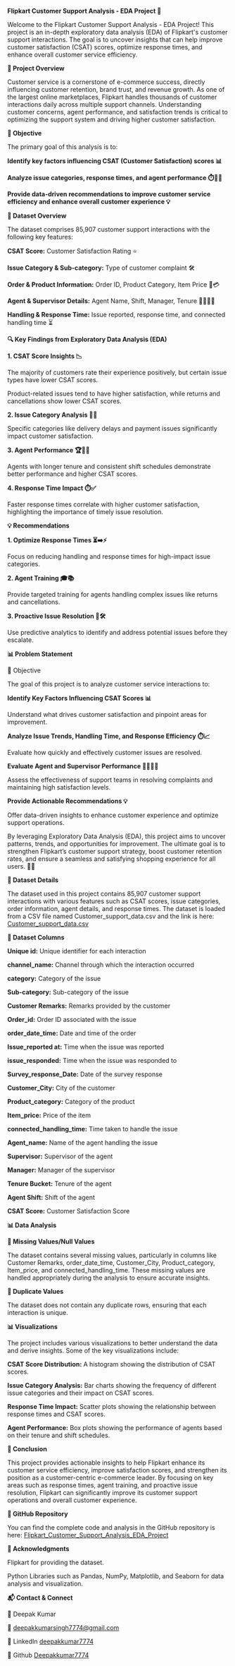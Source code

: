 **Flipkart Customer Support Analysis - EDA Project 🚀**

Welcome to the Flipkart Customer Support Analysis - EDA Project! This project is an in-depth exploratory data analysis (EDA) of Flipkart's customer support interactions. The goal is to uncover insights that can help improve customer satisfaction (CSAT) scores, optimize response times, and enhance overall customer service efficiency.


**📂 Project Overview**

Customer service is a cornerstone of e-commerce success, directly influencing customer retention, brand trust, and revenue growth. As one of the largest online marketplaces, Flipkart handles thousands of customer interactions daily across multiple support channels. Understanding customer concerns, agent performance, and satisfaction trends is critical to optimizing the support system and driving higher customer satisfaction.


**🎯 Objective**

The primary goal of this analysis is to:

**Identify key factors influencing CSAT (Customer Satisfaction) scores 📊**

**Analyze issue categories, response times, and agent performance ⏱️👩‍💼**

**Provide data-driven recommendations to improve customer service efficiency and enhance overall customer experience 💡**



**📂 Dataset Overview**

The dataset comprises 85,907 customer support interactions with the following key features:

**CSAT Score:** Customer Satisfaction Rating ⭐

**Issue Category & Sub-category:** Type of customer complaint 🛠️

**Order & Product Information:** Order ID, Product Category, Item Price 🛒💳

**Agent & Supervisor Details:** Agent Name, Shift, Manager, Tenure 👩‍💼👨‍💼

**Handling & Response Time:** Issue reported, response time, and connected handling time ⏳


**🔍 Key Findings from Exploratory Data Analysis (EDA)**


**1. CSAT Score Insights 📉**

The majority of customers rate their experience positively, but certain issue types have lower CSAT scores.

Product-related issues tend to have higher satisfaction, while returns and cancellations show lower CSAT scores.

**2. Issue Category Analysis 🚚💸**

Specific categories like delivery delays and payment issues significantly impact customer satisfaction.

**3. Agent Performance 🏆👩‍💼**

Agents with longer tenure and consistent shift schedules demonstrate better performance and higher CSAT scores.

**4. Response Time Impact ⏱️✅**

Faster response times correlate with higher customer satisfaction, highlighting the importance of timely issue resolution.



**💡 Recommendations**

**1. Optimize Response Times ⏳➡️⚡**

Focus on reducing handling and response times for high-impact issue categories.

**2. Agent Training 🎓📚**

Provide targeted training for agents handling complex issues like returns and cancellations.

**3. Proactive Issue Resolution 🔮🛠️**

Use predictive analytics to identify and address potential issues before they escalate.

**📊 Problem Statement**

🎯 Objective

The goal of this project is to analyze customer service interactions to:

**Identify Key Factors Influencing CSAT Scores 📊**

Understand what drives customer satisfaction and pinpoint areas for improvement.

**Analyze Issue Trends, Handling Time, and Response Efficiency ⏱️📈**

Evaluate how quickly and effectively customer issues are resolved.

**Evaluate Agent and Supervisor Performance 👩‍💼👨‍💼**

Assess the effectiveness of support teams in resolving complaints and maintaining high satisfaction levels.

**Provide Actionable Recommendations 💡**

Offer data-driven insights to enhance customer experience and optimize support operations.

By leveraging Exploratory Data Analysis (EDA), this project aims to uncover patterns, trends, and opportunities for improvement. The ultimate goal is to strengthen Flipkart’s customer support strategy, boost customer retention rates, and ensure a seamless and satisfying shopping experience for all users. 🚀🛒



**📂 Dataset Details**

The dataset used in this project contains 85,907 customer support interactions with various features such as CSAT scores, issue categories, order information, agent details, and response times.
The dataset is loaded from a CSV file named Customer_support_data.csv and
the link is here: [Customer_support_data.csv](https://github.com/Deepakkumar7774/Flipkart_Customer_Support_Analysis_EDA_Project/blob/main/Customer_support_data.csv)



**📂 Dataset Columns**

**Unique id:** Unique identifier for each interaction

**channel_name:** Channel through which the interaction occurred

**category:** Category of the issue

**Sub-category:** Sub-category of the issue

**Customer Remarks:** Remarks provided by the customer

**Order_id:** Order ID associated with the issue

**order_date_time:** Date and time of the order

**Issue_reported at:** Time when the issue was reported

**issue_responded:** Time when the issue was responded to

**Survey_response_Date:** Date of the survey response

**Customer_City:** City of the customer

**Product_category:** Category of the product

**Item_price:** Price of the item

**connected_handling_time:** Time taken to handle the issue

**Agent_name:** Name of the agent handling the issue

**Supervisor:** Supervisor of the agent

**Manager:** Manager of the supervisor

**Tenure Bucket:** Tenure of the agent

**Agent Shift:** Shift of the agent

**CSAT Score:** Customer Satisfaction Score



**📊 Data Analysis**

**📂 Missing Values/Null Values**

The dataset contains several missing values, particularly in columns like Customer Remarks, order_date_time, Customer_City, Product_category, Item_price, and connected_handling_time. These missing values are handled appropriately during the analysis to ensure accurate insights.

**📂 Duplicate Values**

The dataset does not contain any duplicate rows, ensuring that each interaction is unique.

**📊 Visualizations**

The project includes various visualizations to better understand the data and derive insights. Some of the key visualizations include:

**CSAT Score Distribution:** A histogram showing the distribution of CSAT scores.

**Issue Category Analysis:** Bar charts showing the frequency of different issue categories and their impact on CSAT scores.

**Response Time Impact:** Scatter plots showing the relationship between response times and CSAT scores.

**Agent Performance:** Box plots showing the performance of agents based on their tenure and shift schedules.



**📂 Conclusion**

This project provides actionable insights to help Flipkart enhance its customer service efficiency, improve satisfaction scores, and strengthen its position as a customer-centric e-commerce leader. By focusing on key areas such as response times, agent training, and proactive issue resolution, Flipkart can significantly improve its customer support operations and overall customer experience.

**📂 GitHub Repository**

You can find the complete code and analysis in the GitHub repository is here: [Flipkart_Customer_Support_Analysis_EDA_Project](https://github.com/Deepakkumar7774/Flipkart_Customer_Support_Analysis_EDA_Project)



**📂 Acknowledgments**

Flipkart for providing the dataset.

Python Libraries such as Pandas, NumPy, Matplotlib, and Seaborn for data analysis and visualization.



**📬 Contact & Connect**

👤 Deepak Kumar

📧 deepakkumarsingh7774@gmail.com

🔗 LinkedIn [deepakkumar7774](https://www.linkedin.com/in/deepakkumar7774)

🔗 Github [Deepakkumar7774](https://github.com/Deepakkumar7774)
